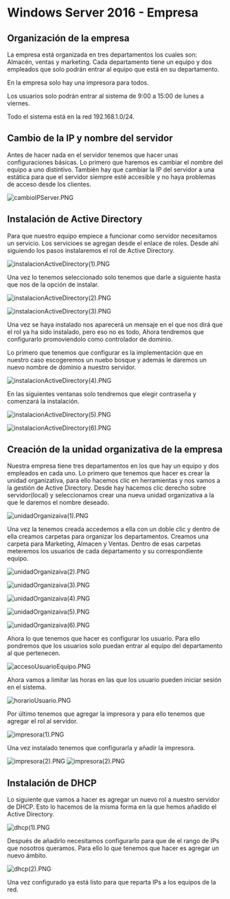 # Windows Server 2016 - Empresa
## Organización de la empresa
La empresa está organizada en tres departamentos los cuales son: Almacén, ventas y marketing. Cada departamento tiene un equipo y dos empleados que solo podrán entrar al equipo que está en su departamento.

En la empresa solo hay una impresora para todos.

Los usuarios solo podrán entrar al sistema de 9:00 a 15:00 de lunes a viernes.

Todo el sistema está en la red 192.168.1.0/24.

## Cambio de la IP y nombre del servidor
Antes de hacer nada en el servidor tenemos que hacer unas configuraciones básicas. Lo primero que haremos es cambiar el nombre del equipo a uno distintivo. También hay que cambiar la IP del servidor a una estática para que el servidor siempre esté accesible y no haya problemas de acceso desde los clientes.

![cambioIPServer.PNG](./cambioIPServer.PNG)

## Instalación de Active Directory
Para que nuestro equipo empiece a funcionar como servidor necesitamos un servicio. Los servicioes se agregan desde el enlace de roles. Desde ahí siguiendo los pasos instalaremos el rol de Active Directory.

![instalacionActiveDirectory(1).PNG](./instalacionActiveDirectory(1).PNG)

Una vez lo tenemos seleccionado solo tenemos que darle a siguiente hasta que nos de la opción de instalar.

![instalacionActiveDirectory(2).PNG](./instalacionActiveDirectory(2).PNG)

![instalacionActiveDirectory(3).PNG](./instalacionActiveDirectory(3).PNG)

Una vez se haya instalado nos aparecerá un mensaje en el que nos dirá que el rol ya ha sido instalado, pero eso no es todo, Ahora tendremos que configurarlo promoviendolo como controlador de dominio.

Lo primero que tenemos que configurar es la implementación que en nuestro caso escogeremos un nuebo bosque y además le daremos un nuevo nombre de dominio a nuestro servidor.

![instalacionActiveDirectory(4).PNG](./instalacionActiveDirectory(4).PNG)

En las siguientes ventanas solo tendremos que elegir contraseña y comenzará la instalación.

![instalacionActiveDirectory(5).PNG](./instalacionActiveDirectory(5).PNG)

![instalacionActiveDirectory(6).PNG](./instalacionActiveDirectory(6).PNG)

## Creación de la unidad organizativa de la empresa
Nuestra empresa tiene tres departamentos en los que hay un equipo y dos empleados en cada uno. Lo primero que tenemos que hacer es crear la unidad organizativa, para ello hacemos clic en herramientas y nos vamos a la gestión de Active Directory. Desde hay hacemos clic derecho sobre servidor(local) y seleccionamos crear una nueva unidad organizativa a la que le daremos el nombre deseado.

![unidadOrganizaiva(1).PNG](./unidadOrganizaiva(1).PNG)

Una vez la tenemos creada accedemos a ella con un doble clic y dentro de ella creamos carpetas para organizar los departamentos. Creamos una carpeta para Marketing, Almacen y Ventas. Dentro de esas carpetas meteremos los usuarios de cada departamento y su correspondiente equipo.

![unidadOrganizaiva(2).PNG](./unidadOrganizaiva(2).PNG)

![unidadOrganizaiva(3).PNG](./unidadOrganizaiva(3).PNG)

![unidadOrganizaiva(4).PNG](./unidadOrganizaiva(4).PNG)

![unidadOrganizaiva(5).PNG](./unidadOrganizaiva(5).PNG)

![unidadOrganizaiva(6).PNG](./unidadOrganizaiva(6).PNG)

Ahora lo que tenemos que hacer es configurar los usuario. Para ello pondremos que los usuarios solo puedan entrar al equipo del departamento al que pertenecen.

![accesoUsuarioEquipo.PNG](./accesoUsuarioEquipo.PNG)

Ahora vamos a limitar las horas en las que los usuario pueden iniciar sesión en el sistema.

![horarioUsuario.PNG](./horarioUsuario.PNG)

Por último tenemos que agregar la impresora y para ello tenemos que agregar el rol al servidor.

![impresora(1).PNG](./impresora(1).PNG)

Una vez instalado tenemos que configurarla y añadir la impresora.

![impresora(2).PNG](./impresora(2).PNG)
![impresora(2).PNG](./impresora(2).PNG)

## Instalación de DHCP
Lo siguiente que vamos a hacer es agregar un nuevo rol a nuestro servidor de DHCP. Esto lo hacemos de la misma forma en la que hemos añadido el Active Directory.

![dhcp(1).PNG](./dhcp(1).PNG)

Después de añadirlo necesitamos configurarlo para que de el rango de IPs que nosotros queramos. Para ello lo que tenemos que hacer es agregar un nuevo ámbito.

![dhcp(2).PNG](./dhcp(2).PNG)

Una vez configurado ya está listo para que reparta IPs a los equipos de la red.
